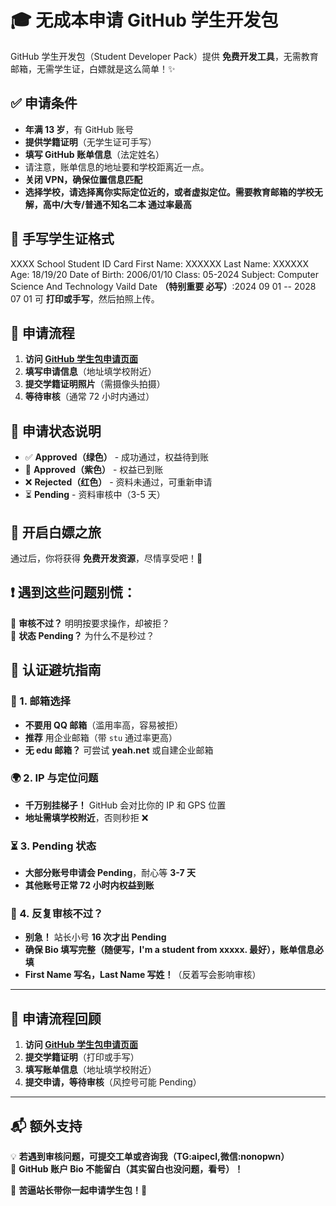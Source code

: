 <style>
body {
    background-image: url('https://source.unsplash.com/random/1600x900?technology');
    background-size: cover;
    background-attachment: fixed;
    background-position: center;
}
</style>
# 🎓 无成本申请 GitHub 学生开发包

GitHub 学生开发包（Student Developer Pack）提供 **免费开发工具**，无需教育邮箱，无需学生证，白嫖就是这么简单！✨

## ✅ 申请条件
- **年满 13 岁**，有 GitHub 账号  
- **提供学籍证明**（无学生证可手写）  
- **填写 GitHub 账单信息**（法定姓名）
- 请注意，账单信息的地址要和学校距离近一点。 
- **关闭 VPN，确保位置信息匹配**
- **选择学校，请选择离你实际定位近的，或者虚拟定位。需要教育邮箱的学校无解，高中/大专/普通不知名二本 通过率最高**

## 📝 手写学生证格式
XXXX School
Student ID Card
First Name: XXXXXX
Last Name: XXXXXX
Age: 18/19/20
Date of Birth: 2006/01/10
Class: 05-2024
Subject: Computer Science And Technology
Vaild Date **（特别重要 必写）**:2024 09 01 -- 2028 07 01
可 **打印或手写**，然后拍照上传。

## 📌 申请流程
1. **访问 [GitHub 学生包申请页面](https://education.github.com/discount_requests/application)**  
2. **填写申请信息**（地址填学校附近）  
3. **提交学籍证明照片**（需摄像头拍摄）  
4. **等待审核**（通常 72 小时内通过）  

## 🚦 申请状态说明
- ✅ **Approved（绿色）** - 成功通过，权益待到账  
- 💜 **Approved（紫色）** - 权益已到账  
- ❌ **Rejected（红色）** - 资料未通过，可重新申请  
- ⏳ **Pending** - 资料审核中（3-5 天）  

## 🎉 开启白嫖之旅
通过后，你将获得 **免费开发资源**，尽情享受吧！🚀  

## ❗ 遇到这些问题别慌：
🔹 **审核不过？** 明明按要求操作，却被拒？  
🔹 **状态 Pending？** 为什么不是秒过？  

## 🛑 认证避坑指南

### 📩 1. 邮箱选择
- **不要用 QQ 邮箱**（滥用率高，容易被拒）
- **推荐** 用企业邮箱（带 `stu` 通过率更高）
- **无 edu 邮箱？** 可尝试 **yeah.net** 或自建企业邮箱

### 🌍 2. IP 与定位问题
- **千万别挂梯子！** GitHub 会对比你的 IP 和 GPS 位置  
- **地址需填学校附近**，否则秒拒 ❌

### ⏳ 3. Pending 状态
- **大部分账号申请会 Pending**，耐心等 **3-7 天**  
- **其他账号正常 72 小时内权益到账**  

### 🔄 4. 反复审核不过？
- **别急！** 站长小号 **16 次才出 Pending**  
- **确保 Bio 填写完整（随便写，I'm a student from xxxxx. 最好），账单信息必填**  
- **First Name 写名，Last Name 写姓！**（反着写会影响审核）

---

## 📝 申请流程回顾
1. **访问 [GitHub 学生包申请页面](https://education.github.com/pack)**  
2. **提交学籍证明**（打印或手写）  
3. **填写账单信息**（地址填学校附近）  
4. **提交申请，等待审核**（风控号可能 Pending）  

---

## 📬 额外支持
💡 **若遇到审核问题，可提交工单或咨询我（TG:aipecl,微信:nonopwn）**  
📌 **GitHub 账户 Bio 不能留白（其实留白也没问题，看号）！**  

📢 **苦逼站长带你一起申请学生包！🎉**  
